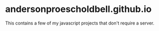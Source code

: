 # andersonproescholdbell.github.io

This contains a few of my javascript projects that don't require a server.
